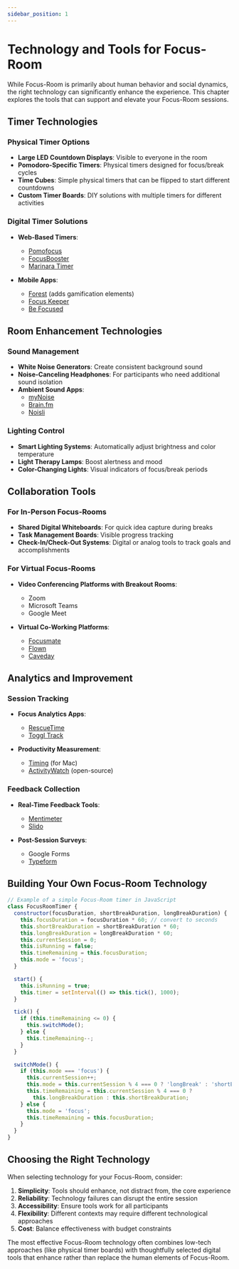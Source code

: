 ```yaml
---
sidebar_position: 1
---
```


# Technology and Tools for Focus-Room

While Focus-Room is primarily about human behavior and social dynamics, the right technology can significantly enhance the experience. This chapter explores the tools that can support and elevate your Focus-Room sessions.

## Timer Technologies

### Physical Timer Options

- **Large LED Countdown Displays**: Visible to everyone in the room
- **Pomodoro-Specific Timers**: Physical timers designed for focus/break cycles
- **Time Cubes**: Simple physical timers that can be flipped to start different countdowns
- **Custom Timer Boards**: DIY solutions with multiple timers for different activities

### Digital Timer Solutions

- **Web-Based Timers**:
  - [Pomofocus](https://pomofocus.io/)
  - [FocusBooster](https://www.focusboosterapp.com/)
  - [Marinara Timer](https://marinara-timer.app/)
  
- **Mobile Apps**:
  - [Forest](https://www.forestapp.cc/) (adds gamification elements)
  - [Focus Keeper](https://focuskeeperapp.com/)
  - [Be Focused](https://xwavesoft.com/be-focused-pro-for-iphone-ipad-mac-os-x.html)

## Room Enhancement Technologies

### Sound Management

- **White Noise Generators**: Create consistent background sound
- **Noise-Canceling Headphones**: For participants who need additional sound isolation
- **Ambient Sound Apps**: 
  - [myNoise](https://mynoise.net/)
  - [Brain.fm](https://www.brain.fm/)
  - [Noisli](https://www.noisli.com/)

### Lighting Control

- **Smart Lighting Systems**: Automatically adjust brightness and color temperature
- **Light Therapy Lamps**: Boost alertness and mood
- **Color-Changing Lights**: Visual indicators of focus/break periods

## Collaboration Tools

### For In-Person Focus-Rooms

- **Shared Digital Whiteboards**: For quick idea capture during breaks
- **Task Management Boards**: Visible progress tracking
- **Check-In/Check-Out Systems**: Digital or analog tools to track goals and accomplishments

### For Virtual Focus-Rooms

- **Video Conferencing Platforms with Breakout Rooms**:
  - Zoom
  - Microsoft Teams
  - Google Meet
  
- **Virtual Co-Working Platforms**:
  - [Focusmate](https://www.focusmate.com/)
  - [Flown](https://flown.com/)
  - [Caveday](https://www.caveday.org/)

## Analytics and Improvement

### Session Tracking

- **Focus Analytics Apps**:
  - [RescueTime](https://www.rescuetime.com/)
  - [Toggl Track](https://toggl.com/track/)
  
- **Productivity Measurement**:
  - [Timing](https://timingapp.com/) (for Mac)
  - [ActivityWatch](https://activitywatch.net/) (open-source)

### Feedback Collection

- **Real-Time Feedback Tools**:
  - [Mentimeter](https://www.mentimeter.com/)
  - [Slido](https://www.slido.com/)
  
- **Post-Session Surveys**:
  - Google Forms
  - [Typeform](https://www.typeform.com/)

## Building Your Own Focus-Room Technology

```javascript
// Example of a simple Focus-Room timer in JavaScript
class FocusRoomTimer {
  constructor(focusDuration, shortBreakDuration, longBreakDuration) {
    this.focusDuration = focusDuration * 60; // convert to seconds
    this.shortBreakDuration = shortBreakDuration * 60;
    this.longBreakDuration = longBreakDuration * 60;
    this.currentSession = 0;
    this.isRunning = false;
    this.timeRemaining = this.focusDuration;
    this.mode = 'focus';
  }

  start() {
    this.isRunning = true;
    this.timer = setInterval(() => this.tick(), 1000);
  }

  tick() {
    if (this.timeRemaining <= 0) {
      this.switchMode();
    } else {
      this.timeRemaining--;
    }
  }

  switchMode() {
    if (this.mode === 'focus') {
      this.currentSession++;
      this.mode = this.currentSession % 4 === 0 ? 'longBreak' : 'shortBreak';
      this.timeRemaining = this.currentSession % 4 === 0 ? 
        this.longBreakDuration : this.shortBreakDuration;
    } else {
      this.mode = 'focus';
      this.timeRemaining = this.focusDuration;
    }
  }
}
```

## Choosing the Right Technology

When selecting technology for your Focus-Room, consider:

1. **Simplicity**: Tools should enhance, not distract from, the core experience
2. **Reliability**: Technology failures can disrupt the entire session
3. **Accessibility**: Ensure tools work for all participants
4. **Flexibility**: Different contexts may require different technological approaches
5. **Cost**: Balance effectiveness with budget constraints

The most effective Focus-Room technology often combines low-tech approaches (like physical timer boards) with thoughtfully selected digital tools that enhance rather than replace the human elements of Focus-Room.
